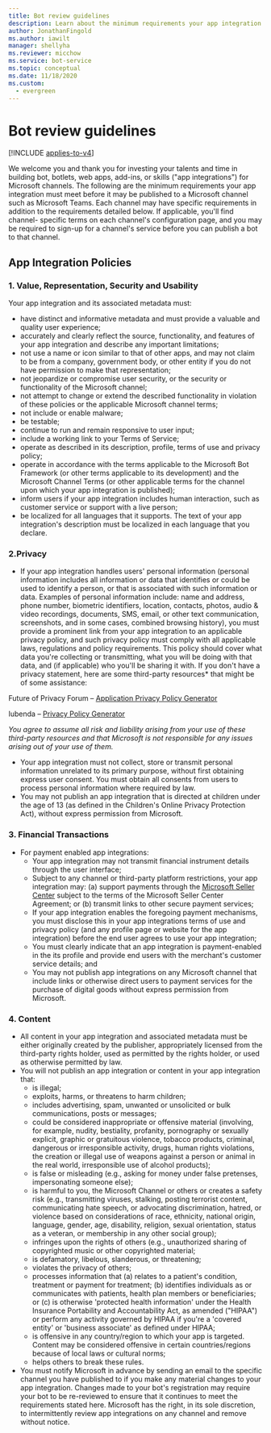```yaml
---
title: Bot review guidelines
description: Learn about the minimum requirements your app integration must meet before it may be published to a Microsoft channel such as Microsoft Teams.
author: JonathanFingold
ms.author: iawilt
manager: shellyha
ms.reviewer: micchow
ms.service: bot-service
ms.topic: conceptual
ms.date: 11/18/2020
ms.custom:
  - evergreen
---
```


# Bot review guidelines

[!INCLUDE [applies-to-v4](includes/applies-to-v4-current.md)]

We welcome you and thank you for investing your talents and time in building bot, botlets, web apps, add-ins, or skills ("app integrations") for Microsoft channels. The following are the minimum requirements your app integration must meet before it may be published to a Microsoft channel such as Microsoft Teams. Each channel may have specific requirements in addition to the requirements detailed below. If applicable, you'll find channel- specific terms on each channel's configuration page, and you may be required to sign-up for a channel's service before you can publish a bot to that channel.

## App Integration Policies

### 1. Value, Representation, Security and Usability

Your app integration and its associated metadata must:

- have distinct and informative metadata and must provide a valuable and quality user experience;
- accurately and clearly reflect the source, functionality, and features of your app integration and describe any important limitations;
- not use a name or icon similar to that of other apps, and may not claim to be from a company, government body, or other entity if you do not have permission to make that representation;
- not jeopardize or compromise user security, or the security or functionality of the Microsoft channel;
- not attempt to change or extend the described functionality in violation of these policies or the applicable Microsoft channel terms;
- not include or enable malware;
- be testable;
- continue to run and remain responsive to user input;
- include a working link to your Terms of Service;
- operate as described in its description, profile, terms of use and privacy policy;
- operate in accordance with the terms applicable to the Microsoft Bot Framework (or other terms applicable to its development) and the Microsoft Channel Terms (or other applicable terms for the channel upon which your app integration is published);
- inform users if your app integration includes human interaction, such as customer service or support with a live person;
- be localized for all languages that it supports. The text of your app integration's description must be localized in each language that you declare.

### 2.Privacy

- If your app integration handles users' personal information (personal information includes all information or data that identifies or could be used to identify a person, or that is associated with such information or data. Examples of personal information include: name and address, phone number, biometric identifiers, location, contacts, photos, audio & video recordings, documents, SMS, email, or other text communication, screenshots, and in some cases, combined browsing history), you must provide a prominent link from your app integration to an applicable privacy policy, and such privacy policy must comply with all applicable laws, regulations and policy requirements. This policy should cover what data you're collecting or transmitting, what you will be doing with that data, and (if applicable) who you'll be sharing it with. If you don't have a privacy statement, here are some third-party resources* that might be of some assistance:

Future of Privacy Forum – [Application Privacy Policy Generator](http://www.applicationprivacy.org/do-tools/privacy-policy-generator/)

Iubenda – [Privacy Policy Generator](http://www.iubenda.com/en)

_You agree to assume all risk and liability arising from your use of these third-party resources and that Microsoft is not responsible for any issues arising out of your use of them._

- Your app integration must not collect, store or transmit personal information unrelated to its primary purpose, without first obtaining express user consent. You must obtain all consents from users to process personal information where required by law.
- You may not publish an app integration that is directed at children under the age of 13 (as defined in the Children's Online Privacy Protection Act), without express permission from Microsoft.

### 3. Financial Transactions

- For payment enabled app integrations:
  - Your app integration may not transmit financial instrument details through the user interface;
  - Subject to any channel or third-party platform restrictions, your app integration may: (a) support payments through the [Microsoft Seller Center](https://seller.microsoft.com/) subject to the terms of the Microsoft Seller Center Agreement; or (b) transmit links to other secure payment services;
  - If your app integration enables the foregoing payment mechanisms, you must disclose this in your app integrations terms of use and privacy policy (and any profile page or website for the app integration) before the end user agrees to use your app integration;
  - You must clearly indicate that an app integration is payment-enabled in the its profile and provide end users with the merchant's customer service details; and
  - You may not publish app integrations on any Microsoft channel that include links or otherwise direct users to payment services for the purchase of digital goods without express permission from Microsoft.

### 4. Content

- All content in your app integration and associated metadata must be either originally created by the publisher, appropriately licensed from the third-party rights holder, used as permitted by the rights holder, or used as otherwise permitted by law.
- You will not publish an app integration or content in your app integration that:
  - is illegal;
  - exploits, harms, or threatens to harm children;
  - includes advertising, spam, unwanted or unsolicited or bulk communications, posts or messages;
  - could be considered inappropriate or offensive material (involving, for example, nudity, bestiality, profanity, pornography or sexually explicit, graphic or gratuitous violence, tobacco products, criminal, dangerous or irresponsible activity, drugs, human rights violations, the creation or illegal use of weapons against a person or animal in the real world, irresponsible use of alcohol products);
  - is false or misleading (e.g., asking for money under false pretenses, impersonating someone else);
  - is harmful to you, the Microsoft Channel or others or creates a safety risk (e.g., transmitting viruses, stalking, posting terrorist content, communicating hate speech, or advocating discrimination, hatred, or violence based on considerations of race, ethnicity, national origin, language, gender, age, disability, religion, sexual orientation, status as a veteran, or membership in any other social group);
  - infringes upon the rights of others (e.g., unauthorized sharing of copyrighted music or other copyrighted material;
  - is defamatory, libelous, slanderous, or threatening;
  - violates the privacy of others;
  - processes information that (a) relates to a patient's condition, treatment or payment for treatment; (b) identifies individuals as or communicates with patients, health plan members or beneficiaries; or (c) is otherwise 'protected health information' under the Health Insurance Portability and Accountability Act, as amended ("HIPAA") or perform any activity governed by HIPAA if you're a 'covered entity' or 'business associate' as defined under HIPAA;
  - is offensive in any country/region to which your app is targeted. Content may be considered offensive in certain countries/regions because of local laws or cultural norms;
  - helps others to break these rules.
- You must notify Microsoft in advance by sending an email to the specific channel you have published to if you make any material changes to your app integration.  Changes made to your bot's registration may require your bot to be re-reviewed to ensure that it continues to meet the requirements stated here.  Microsoft has the right, in its sole discretion, to intermittently review app integrations on any channel and remove without notice.
